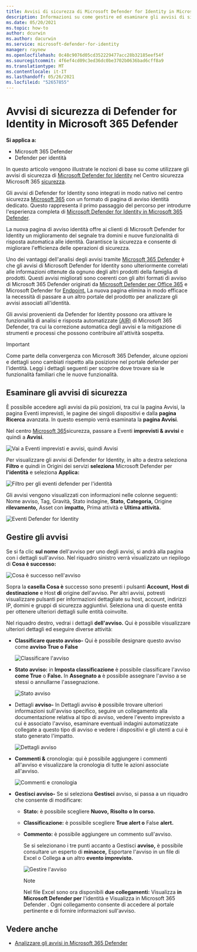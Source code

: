 ```yaml
---
title: Avvisi di sicurezza di Microsoft Defender for Identity in Microsoft 365 Defender
description: Informazioni su come gestire ed esaminare gli avvisi di sicurezza emessi da Microsoft Defender per l'identità in Microsoft 365 Defender
ms.date: 05/20/2021
ms.topic: how-to
author: dcurwin
ms.author: dacurwin
ms.service: microsoft-defender-for-identity
manager: raynew
ms.openlocfilehash: 0c48c9076d05cd352229477acc28b32185eef54f
ms.sourcegitcommit: 4f6ef4cd09c3ed36dc0be3702b0636bad6cff8a9
ms.translationtype: MT
ms.contentlocale: it-IT
ms.lasthandoff: 05/26/2021
ms.locfileid: "52657855"
---
```

# <a name="defender-for-identity-security-alerts-in-microsoft-365-defender"></a>Avvisi di sicurezza di Defender for Identity in Microsoft 365 Defender

**Si applica a:**

- Microsoft 365 Defender
- Defender per identità

In questo articolo vengono illustrate le nozioni di base su come utilizzare gli avvisi di sicurezza di [Microsoft Defender for Identity](/defender-for-identity) nel Centro sicurezza Microsoft 365 [sicurezza](/microsoft-365/security/defender/overview-security-center).

Gli avvisi di Defender for Identity sono integrati in modo nativo nel centro sicurezza [Microsoft 365](https://security.microsoft.com) con un formato di pagina di avviso identità dedicato. Questo rappresenta il primo passaggio del percorso per introdurre l'esperienza completa di [Microsoft Defender for Identity in Microsoft 365 Defender](/defender-for-identity/defender-for-identity-in-microsoft-365-defender).

La nuova pagina di avviso identità offre ai clienti di Microsoft Defender for Identity un miglioramento del segnale tra domini e nuove funzionalità di risposta automatica alle identità. Garantisce la sicurezza e consente di migliorare l'efficienza delle operazioni di sicurezza.

Uno dei vantaggi dell'analisi degli avvisi tramite [Microsoft 365 Defender](/microsoft-365/security/defender/microsoft-365-defender) è che gli avvisi di Microsoft Defender for Identity sono ulteriormente correlati alle informazioni ottenute da ognuno degli altri prodotti della famiglia di prodotti. Questi avvisi migliorati sono coerenti con gli altri formati di avviso di Microsoft 365 Defender originati da [Microsoft Defender per Office 365](/microsoft-365/security/office-365-security) e Microsoft Defender for [Endpoint.](/microsoft-365/security/defender-endpoint) La nuova pagina elimina in modo efficace la necessità di passare a un altro portale del prodotto per analizzare gli avvisi associati all'identità.

Gli avvisi provenienti da Defender for Identity possono ora attivare le funzionalità di analisi e risposta automatizzate [(AIR)](/microsoft-365/security/defender/m365d-autoir) di Microsoft 365 Defender, tra cui la correzione automatica degli avvisi e la mitigazione di strumenti e processi che possono contribuire all'attività sospetta.

>[!IMPORTANT]
>Come parte della convergenza con Microsoft 365 Defender, alcune opzioni e dettagli sono cambiati rispetto alla posizione nel portale defender per l'identità. Leggi i dettagli seguenti per scoprire dove trovare sia le funzionalità familiari che le nuove funzionalità.

## <a name="review-security-alerts"></a>Esaminare gli avvisi di sicurezza

È possibile accedere agli avvisi da più  posizioni, tra cui la pagina Avvisi, la pagina Eventi imprevisti, le pagine dei singoli dispositivi e dalla **pagina Ricerca** avanzata.  In questo esempio verrà esaminata la **pagina Avvisi**.  

Nel centro [Microsoft 365](https://security.microsoft.com/)sicurezza, passare a Eventi **imprevisti & avvisi** e quindi a **Avvisi**.

![Vai a Eventi imprevisti e avvisi, quindi Avvisi](../../media/defender-identity/incidents-alerts.png)

Per visualizzare gli avvisi di Defender for Identity, in alto a destra seleziona **Filtro** e quindi in Origini dei servizi **seleziona** Microsoft Defender per **l'identità** e seleziona **Applica:**

![Filtro per gli eventi defender per l'identità](../../media/defender-identity/filter-defender-for-identity.png)

Gli avvisi vengono visualizzati con informazioni nelle colonne seguenti: Nome avviso, Tag, Gravità, Stato indagine,  **Stato,**   **Categoria,** Origine **rilevamento,** Asset con **impatto,** Prima attività e **Ultima attività.**  

![Eventi Defender for Identity](../../media/defender-identity/filtered-alerts.png)

## <a name="manage-alerts"></a>Gestire gli avvisi

Se si fa clic **sul nome** dell'avviso per uno degli avvisi, si andrà alla pagina con i dettagli sull'avviso. Nel riquadro sinistro verrà visualizzato un riepilogo di **Cosa è successo:**

![Cosa è successo nell'avviso](../../media/defender-identity/what-happened.png)

Sopra la **casella Cosa è** successo sono presenti i pulsanti **Account,** **Host di destinazione** e Host **di** origine dell'avviso. Per altri avvisi, potresti visualizzare pulsanti per informazioni dettagliate su host, account, indirizzi IP, domini e gruppi di sicurezza aggiuntivi. Seleziona una di queste entità per ottenere ulteriori dettagli sulle entità coinvolte.

Nel riquadro destro, vedrai i dettagli **dell'avviso.** Qui è possibile visualizzare ulteriori dettagli ed eseguire diverse attività:

- **Classificare questo avviso-** Qui è possibile designare questo avviso come **avviso True o** **False**

    ![Classificare l'avviso](../../media/defender-identity/classify-alert.png)

- **Stato avviso:** in **Imposta classificazione** è possibile classificare l'avviso **come True** o **False.** In **Assegnato a** è possibile assegnare l'avviso a se stessi o annullarne l'assegnazione.

    ![Stato avviso](../../media/defender-identity/alert-state.png)

- Dettagli **avviso-** In Dettagli avviso **è** possibile trovare ulteriori informazioni sull'avviso specifico, seguire un collegamento alla documentazione relativa al tipo di avviso, vedere l'evento imprevisto a cui è associato l'avviso, esaminare eventuali indagini automatizzate collegate a questo tipo di avviso e vedere i dispositivi e gli utenti a cui è stato generato l'impatto.

    ![Dettagli avviso](../../media/defender-identity/alert-details.png)

- **Commenti &** cronologia: qui è possibile aggiungere i commenti all'avviso e visualizzare la cronologia di tutte le azioni associate all'avviso.

    ![Commenti e cronologia](../../media/defender-identity/comments-history.png)

- **Gestisci avviso-** Se si seleziona **Gestisci** avviso, si passa a un riquadro che consente di modificare:
  - **Stato:** è possibile scegliere **Nuovo,** **Risolto** **o In corso.**
  - **Classificazione:** è possibile scegliere **True alert o** False **alert.**
  - **Commento:** è possibile aggiungere un commento sull'avviso.

    Se si selezionano i tre punti accanto a Gestisci **avviso,** è possibile consultare un esperto di **minacce,** Esportare l'avviso in un file di Excel o Collega **a** un altro **evento imprevisto.**

    ![Gestire l'avviso](../../media/defender-identity/manage-alert.png)

    >[!NOTE]
    >Nel file Excel sono ora disponibili **due collegamenti:** Visualizza **in Microsoft Defender per** l'identità e Visualizza in Microsoft 365 Defender . Ogni collegamento consente di accedere al portale pertinente e di fornire informazioni sull'avviso.

## <a name="see-also"></a>Vedere anche

- [Analizzare gli avvisi in Microsoft 365 Defender](../defender/investigate-alerts.md)
